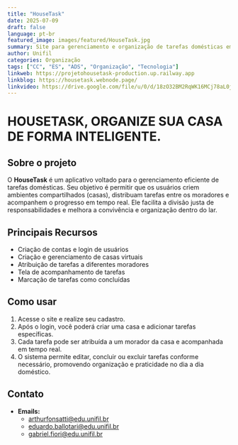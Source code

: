 ```yaml
---
title: "HouseTask"
date: 2025-07-09
draft: false
language: pt-br
featured_image: images/featured/HouseTask.jpg
summary: Site para gerenciamento e organização de tarefas domésticas em grupo.
author: Unifil
categories: Organização
tags: ["CC", "ES", "ADS", "Organização", "Tecnologia"]
linkweb: https://projetohousetask-production.up.railway.app
linkblog: https://housetask.webnode.page/
linkvideo: https://drive.google.com/file/u/0/d/18zO32BM2RqWK16MCj78aL0jkTKDfaF6L/view?usp=classroom_web
---
```


# HOUSETASK, ORGANIZE SUA CASA DE FORMA INTELIGENTE.

## Sobre o projeto

O **HouseTask** é um aplicativo voltado para o gerenciamento eficiente de tarefas domésticas. Seu objetivo é permitir que os usuários criem ambientes compartilhados (casas), distribuam tarefas entre os moradores e acompanhem o progresso em tempo real. Ele facilita a divisão justa de responsabilidades e melhora a convivência e organização dentro do lar.

## Principais Recursos

- Criação de contas e login de usuários  
- Criação e gerenciamento de casas virtuais  
- Atribuição de tarefas a diferentes moradores  
- Tela de acompanhamento de tarefas  
- Marcação de tarefas como concluídas  

## Como usar

1. Acesse o site e realize seu cadastro.  
2. Após o login, você poderá criar uma casa e adicionar tarefas específicas.  
3. Cada tarefa pode ser atribuída a um morador da casa e acompanhada em tempo real.  
4. O sistema permite editar, concluir ou excluir tarefas conforme necessário, promovendo organização e praticidade no dia a dia doméstico.

## Contato

- **Emails:**
  - arthurfonsatti@edu.unifil.br
  - eduardo.ballotari@edu.unifil.br
  - gabriel.fiori@edu.unifil.br